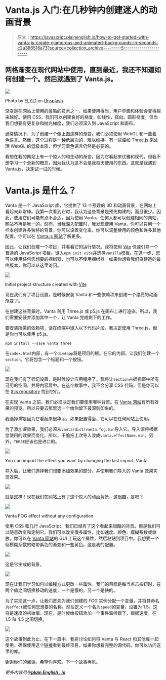 # Vanta.js 入门:在几秒钟内创建迷人的动画背景

> 原文：<https://javascript.plainenglish.io/how-to-get-started-with-vanta-js-create-glamorous-and-animated-backgrounds-in-seconds-c2a386516a73?source=collection_archive---------5----------------------->

## 网格渐变在现代网站中使用，直到最近，我还不知道如何创建一个。然后就遇到了 Vanta.js。

![](img/2502aca6c7f1ec888e622def334ba3ef.png)

Photo by [FLY:D](https://unsplash.com/@flyd2069?utm_source=unsplash&utm_medium=referral&utm_content=creditCopyText) on [Unsplash](https://unsplash.com/s/photos/gradient?utm_source=unsplash&utm_medium=referral&utm_content=creditCopyText)

渐变是在网站上使用的最酷的技术之一，如果使用得当，用户界面和体验会变得越来越好。使用 CSS，我们可以创建良好的梯度，如线性，径向，圆形梯度，但当我们想要有更复杂和抛光梯度，我们必须深入到 JavaScript 和画布。

通常情况下，为了创建一个像上图这样的渐变，我们必须使用 WebGL 和一些着色语言。然而，这个过程是一种低层次的，难以维持。有一些库如 Three.js 来处理 WebGL 的低级本质，但学习着色语言仍然是必要的。

我想在我的网站上有一个惊人的和生动的渐变，因为它看起来优雅和现代，但我不想学习一个全新的概念，因为我认为这不会是我每天使用的东西。这就是我遇到 Vanta.js，决定试一试的时候。

# Vanta.js 是什么？

Vanta 是一个 JavaScript 库，它提供了 13 个预建的 3D 和动画背景，在网站上看起来非常棒。我第一次看到它时，我认为这些背景是预先构建的，而且很少。因此，使用它们可能有点不合适，因为使用 Vanta，任何人都可以创建相同的网站，网站不再是唯一的。然而，当我深入配置时，我发现使用 Vanta，你可以只用一个样本创建许多独特的背景。你可以设置变化率，你可以调整使用的颜色和许多其他配置。你可以在 [Vanta.js 网站](https://www.vantajs.com/)了解更多。

因此，让我们创建一个项目，并看看它的运行情况。我将使用 [Vite](https://vitejs.dev/) 快速引导一个普通的 JavaScript 项目。键入`npm init vite`并选择`vanilla`模板。在这一步，您可以使用任何您想要的捆绑器，也可以不使用捆绑器。如果你想看我们将建造的最终版本，你可以从这里访问。

![](img/c2b02c119b08123f4f649a7b4f858b02.png)

Initial project structure created with [Vite](https://vitejs.dev/)

现在我们有了项目设置，是时候安装 Vanta 和一些依赖项来创建一个漂亮的动画渐变了。

在创建这些背景时，Vanta 利用 Three.js 或 p5.js 在画布上进行渲染。所以，我们需要安装并添加其中一个，让 Vanta 完成剩下的工作。

要安装所需的依赖项，请在终端中键入以下代码片段。我决定使用 Three.js，但是你也可以使用 p5.js。

```
npm install --save vanta three 
```

在`index.html`内部，有一个`div#app`将是项目的根。在它的内部，让我们创建一个`section`，它将包含一个标题和一个按钮。

![](img/189ae422167dc9320a2071b1e95bdeee.png)

现在我们有了标记设置，是时候设计应用程序了。我将让`section`占据视窗中所有可用的空间，并将内容居中。在这个故事中，我不会分享 CSS 代码，但是你可以在 [this repository](https://github.com/XenoverseUp/graddient) 找到它们。

在实现 Vanta 之前，我们必须决定我们要使用哪种背景。在 [Vanta 网站](https://www.vantajs.com/)有所有效果的预览。所以只要去那里选一个给你留下最深刻印象的。

我选择*雾*是因为它看起来很华丽，如果配置得当，它可以在任何网站上使用。

为了添加*雾*效果，我们必须从`vanta/dist/vanta.fog.min`导入它。导入源将根据您使用的效果而变化。所以，干脆把上次导入改成`vanta.effectName.min`。另外，`THREE`应该也是进口的。

![](img/87ce7a2fac3607b28bc9ca548074fe4c.png)

You can import the effect you want by changing the last import, Vanta.

导入后，让我们选择我们想要添加效果的部分，并使用我们导入的 Vanta 效果实现效果。

![](img/40469283fec7c513b8272e6e1b0bc0cf.png)

就是这样！现在我们在网站上有了这个惊人的动画背景，这很酷，是吧？

![](img/9ba7ea5d75b6ddfb1b36cf1e0540d9ac.png)

Vanta FOG effect without any configuration.

使用 CSS 和几行 JavaScript，我们已经有了这个看起来很酷的背景。但是我们可以随意改变和定制它。我们可以改变很多属性，比如速度、颜色、模糊系数或缩放。你可以在 [Vanta 网站](https://www.vantajs.com/)的 GUI 上玩这个属性，然后粘贴到项目中。我想要一个低模糊系数的略带紫色的渐变和一些黄色。这是我的配置。

![](img/c81d46f111d10bfad3876c04aef71113.png)

这是它生成的背景。

![](img/a798be5c95d7adb8ca728608fd804fc3.png)

现在让我们学习如何以编程方式更改一些属性。我们的目标是每当点击按钮时，在两个值之间切换移动的速度，一个是慢的，另一个是快的。

为了实现这一点，让我们首先为我们创建的 *FOG* 实例分配一个变量，并将其命名为`effect`或任何您想要的名称。然后定义一个名为`speed`的变量，设置为 1.5。这将是速度的初始值。现在，是时候给按钮添加一个事件监听器了，根据速度，在 1.5 和 4.5 之间切换。

![](img/ba79a8ad5d6dc7b203cd19d753eea332.png)

这个故事到此为止。在下一篇中，我将讨论如何将 Vanta 与 React 和其他库一起使用。确保使用这个[链接](https://graddient.vercel.app/)看到最终项目。如果你想看完整的源代码，你可以访问这里的库。

谢谢你们的阅读。希望你喜欢。下一个故事再见。

*更多内容尽在*[***plain English . io***](http://plainenglish.io/)